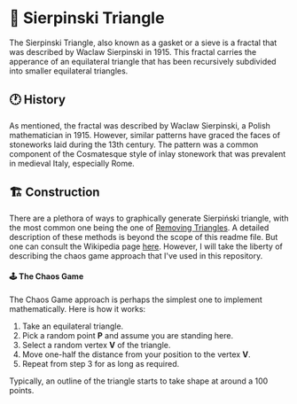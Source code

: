 # 🔺 Sierpinski Triangle
The Sierpinski Triangle, also known as a gasket or a sieve is a fractal that was described by Waclaw Sierpinski in 1915. This fractal carries the apperance of an equilateral triangle that has been recursively subdivided into smaller equilateral triangles.

## 🕐 History
As mentioned, the fractal was described by Waclaw Sierpinski, a Polish mathematician in 1915. However, similar patterns have graced the faces of stoneworks laid during the 13th century. The pattern was a common component of the Cosmatesque style of inlay stonework that was prevalent in medieval Italy, especially Rome.

## 🏗️ Construction
There are a plethora of ways to graphically generate Sierpiński triangle, with the most common one being the one of [Removing Triangles](https://en.wikipedia.org/wiki/Sierpi%C5%84ski_triangle#Removing_triangles). A detailed description of these methods is beyond the scope of this readme file. But one can consult the Wikipedia page [here](https://en.wikipedia.org/wiki/Sierpi%C5%84ski_triangle). However, I will take the liberty of describing the chaos game approach that I've used in this repository.

#### 🕹️ The Chaos Game
The Chaos Game approach is perhaps the simplest one to implement mathematically. Here is how it works:
1. Take an equilateral triangle.
2. Pick a random point **P** and assume you are standing here.
3. Select a random vertex **V** of the triangle.
4. Move one-half the distance from your position to the vertex **V**.
5. Repeat from step 3 for as long as required. 

Typically, an outline of the triangle starts to take shape at around a 100 points.